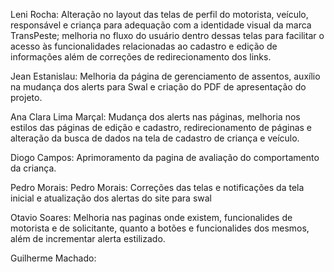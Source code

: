 Leni Rocha: Alteração no layout das telas de perfil do motorista, veículo, responsável e criança para adequação com a identidade visual da marca TransPeste; melhoria no fluxo do usuário dentro dessas telas para facilitar o acesso às funcionalidades relacionadas ao cadastro e edição de informações além de correções de redirecionamento dos links.

Jean Estanislau: Melhoria da página de gerenciamento de assentos, auxílio na mudança dos alerts para Swal e criação do PDF de apresentação do projeto. 

Ana Clara Lima Marçal: Mudança dos alerts nas páginas, melhoria nos estilos das páginas de edição e cadastro, redirecionamento de páginas e alteração da busca de dados na tela de cadastro de criança e veículo. 

Diogo Campos: Aprimoramento da pagina de avaliação do comportamento da criança.

Pedro Morais: Pedro Morais:  Correções das telas e notificações da tela inicial e atualização dos alertas do site para swal

Otavio Soares:  Melhoria nas paginas onde existem, funcionalides de motorista e de solicitante, quanto a botões e funcionalides dos mesmos, além de incrementar alerta estilizado.

Guilherme Machado: 

